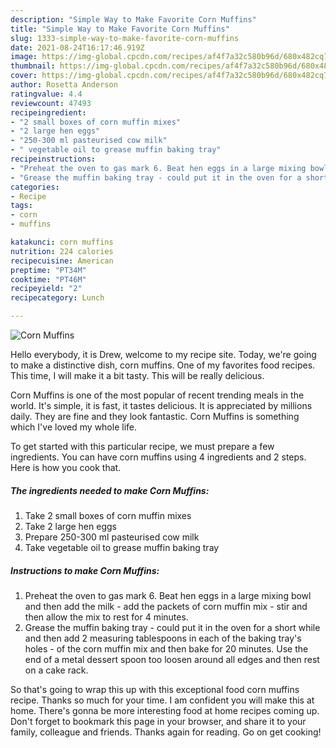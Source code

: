 ```yaml
---
description: "Simple Way to Make Favorite Corn Muffins"
title: "Simple Way to Make Favorite Corn Muffins"
slug: 1333-simple-way-to-make-favorite-corn-muffins
date: 2021-08-24T16:17:46.919Z
image: https://img-global.cpcdn.com/recipes/af4f7a32c580b96d/680x482cq70/corn-muffins-recipe-main-photo.jpg
thumbnail: https://img-global.cpcdn.com/recipes/af4f7a32c580b96d/680x482cq70/corn-muffins-recipe-main-photo.jpg
cover: https://img-global.cpcdn.com/recipes/af4f7a32c580b96d/680x482cq70/corn-muffins-recipe-main-photo.jpg
author: Rosetta Anderson
ratingvalue: 4.4
reviewcount: 47493
recipeingredient:
- "2 small boxes of corn muffin mixes"
- "2 large hen eggs"
- "250-300 ml pasteurised cow milk"
- " vegetable oil to grease muffin baking tray"
recipeinstructions:
- "Preheat the oven to gas mark 6. Beat hen eggs in a large mixing bowl and then add the milk - add the packets of corn muffin mix - stir and then allow the mix to rest for 4 minutes."
- "Grease the muffin baking tray - could put it in the oven for a short while and then add 2 measuring tablespoons in each of the baking tray&#39;s holes - of the corn muffin mix and then bake for 20 minutes. Use the end of a metal dessert spoon too loosen around all edges and then rest on a cake rack."
categories:
- Recipe
tags:
- corn
- muffins

katakunci: corn muffins 
nutrition: 224 calories
recipecuisine: American
preptime: "PT34M"
cooktime: "PT46M"
recipeyield: "2"
recipecategory: Lunch

---
```



![Corn Muffins](https://img-global.cpcdn.com/recipes/af4f7a32c580b96d/680x482cq70/corn-muffins-recipe-main-photo.jpg)

Hello everybody, it is Drew, welcome to my recipe site. Today, we're going to make a distinctive dish, corn muffins. One of my favorites food recipes. This time, I will make it a bit tasty. This will be really delicious.

Corn Muffins is one of the most popular of recent trending meals in the world. It's simple, it is fast, it tastes delicious. It is appreciated by millions daily. They are fine and they look fantastic. Corn Muffins is something which I've loved my whole life.




To get started with this particular recipe, we must prepare a few ingredients. You can have corn muffins using 4 ingredients and 2 steps. Here is how you cook that.

<!--inarticleads1-->

##### The ingredients needed to make Corn Muffins:

1. Take 2 small boxes of corn muffin mixes
1. Take 2 large hen eggs
1. Prepare 250-300 ml pasteurised cow milk
1. Take  vegetable oil to grease muffin baking tray




<!--inarticleads2-->

##### Instructions to make Corn Muffins:

1. Preheat the oven to gas mark 6. Beat hen eggs in a large mixing bowl and then add the milk - add the packets of corn muffin mix - stir and then allow the mix to rest for 4 minutes.
1. Grease the muffin baking tray - could put it in the oven for a short while and then add 2 measuring tablespoons in each of the baking tray&#39;s holes - of the corn muffin mix and then bake for 20 minutes. Use the end of a metal dessert spoon too loosen around all edges and then rest on a cake rack.




So that's going to wrap this up with this exceptional food corn muffins recipe. Thanks so much for your time. I am confident you will make this at home. There's gonna be more interesting food at home recipes coming up. Don't forget to bookmark this page in your browser, and share it to your family, colleague and friends. Thanks again for reading. Go on get cooking!
